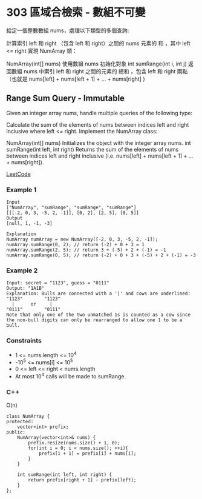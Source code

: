 # 303 區域合檢索 - 數組不可變

給定一個整數數組  nums，處理以下類型的多個查詢:

計算索引 left 和 right （包含 left 和 right）之間的 nums 元素的 和 ，其中 left <= right
實現 NumArray 類：

NumArray(int[] nums) 使用數組 nums 初始化對象
int sumRange(int i, int j) 返回數組 nums 中索引 left 和 right 之間的元素的 總和 ，包含 left 和 right 兩點（也就是 nums[left] + nums[left + 1] + ... + nums[right] )

## Range Sum Query - Immutable

Given an integer array nums, handle multiple queries of the following type:

Calculate the sum of the elements of nums between indices left and right inclusive where left <= right.
Implement the NumArray class:

NumArray(int[] nums) Initializes the object with the integer array nums.
int sumRange(int left, int right) Returns the sum of the elements of nums between indices left and right inclusive (i.e. nums[left] + nums[left + 1] + ... + nums[right]).
 
[LeetCode](https://leetcode.cn/problems/bulls-and-cows/)

### Example 1

```
Input
["NumArray", "sumRange", "sumRange", "sumRange"]
[[[-2, 0, 3, -5, 2, -1]], [0, 2], [2, 5], [0, 5]]
Output
[null, 1, -1, -3]

Explanation
NumArray numArray = new NumArray([-2, 0, 3, -5, 2, -1]);
numArray.sumRange(0, 2); // return (-2) + 0 + 3 = 1
numArray.sumRange(2, 5); // return 3 + (-5) + 2 + (-1) = -1
numArray.sumRange(0, 5); // return (-2) + 0 + 3 + (-5) + 2 + (-1) = -3
```

### Example 2

```
Input: secret = "1123", guess = "0111"
Output: "1A1B"
Explanation: Bulls are connected with a '|' and cows are underlined:
"1123"        "1123"
  |      or     |
"0111"        "0111"
Note that only one of the two unmatched 1s is counted as a cow since the non-bull digits can only be rearranged to allow one 1 to be a bull.
```


### Constraints

* 1 <= nums.length <= 10<sup>4</sup>
* -10<sup>5</sup> <= nums[i] <= 10<sup>5</sup>
* 0 <= left <= right < nums.length
* At most 10<sup>4</sup> calls will be made to sumRange.

### C++ 

O(n)

```
class NumArray {
protected:
    vector<int> prefix;
public:
    NumArray(vector<int>& nums) {
        prefix.resize(nums.size() + 1, 0);
        for(int i = 0; i < nums.size(); ++i){
            prefix[i + 1] = prefix[i] + nums[i];
        }
    }
    
    int sumRange(int left, int right) {
        return prefix[right + 1] - prefix[left];
    }
};
```